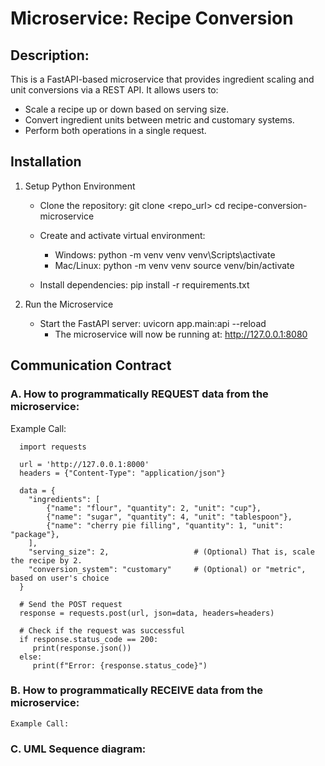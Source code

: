 # Microservice: Recipe Conversion
## Description:
This is a FastAPI-based microservice that provides ingredient scaling and unit conversions via a REST API.
It allows users to:
- Scale a recipe up or down based on serving size.
- Convert ingredient units between metric and customary systems.
- Perform both operations in a single request.

## Installation
1. Setup Python Environment
   - Clone the repository:
        git clone <repo_url>
        cd recipe-conversion-microservice

   - Create and activate virtual environment:
     - Windows: 
        python -m venv venv
        venv\Scripts\activate
     - Mac/Linux: 
        python -m venv venv
        source venv/bin/activate

   - Install dependencies:
        pip install -r requirements.txt

2. Run the Microservice
   - Start the FastAPI server:
        uvicorn app.main:api --reload
     - The microservice will now be running at:
        http://127.0.0.1:8080
     
## Communication Contract
### A. How to programmatically REQUEST data from the microservice:
Example Call:

      import requests
  
      url = 'http://127.0.0.1:8000'
      headers = {"Content-Type": "application/json"}
    
      data = {
        "ingredients": [
            {"name": "flour", "quantity": 2, "unit": "cup"},
            {"name": "sugar", "quantity": 4, "unit": "tablespoon"},
            {"name": "cherry pie filling", "quantity": 1, "unit": "package"},
        ],
        "serving_size": 2,                   # (Optional) That is, scale the recipe by 2. 
        "conversion_system": "customary"     # (Optional) or "metric", based on user's choice
      }

      # Send the POST request
      response = requests.post(url, json=data, headers=headers)

      # Check if the request was successful
      if response.status_code == 200:
         print(response.json()) 
      else:
         print(f"Error: {response.status_code}")

### B. How to programmatically RECEIVE data from the microservice:


    Example Call:

### C. UML Sequence diagram: 